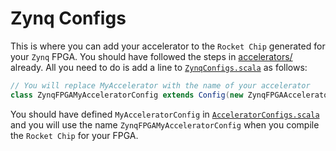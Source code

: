 # Zynq Configs
This is where you can add your accelerator to the `Rocket Chip` generated for your `Zynq` FPGA. You should have followed the steps in [accelerators/](../accelerators/) already. All you need to do is add a line to [`ZynqConfigs.scala`](ZynqConfigs.scala) as follows:
```scala
// You will replace MyAccelerator with the name of your accelerator
class ZynqFPGAMyAcceleratorConfig extends Config(new ZynqFPGAAcceleratorConfig ++ new freechips.rocketchip.system.MyAcceleratorConfig)
```
You should have defined `MyAcceleratorConfig` in [`AcceleratorConfigs.scala`](../accelerators/config/AcceleratorConfigs.scala) and you will use the name `ZynqFPGAMyAcceleratorConfig` when you compile the `Rocket Chip` for your FPGA.
